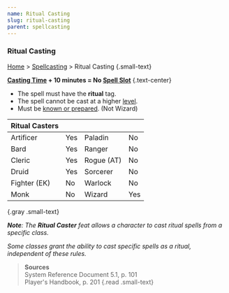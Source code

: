```yaml
---
name: Ritual Casting
slug: ritual-casting
parent: spellcasting
---
```

### Ritual Casting
[Home](dm-operations-center) > [Spellcasting](spellcasting) > Ritual Casting {.small-text}

**[Casting Time](casting-time) + 10 minutes = No [Spell Slot](spell-levels-and-slots)** {.text-center}

- The spell must have the **ritual** tag.
- The spell cannot be cast at a higher [level](spell-levels-and-slots).
- Must be [known or prepared](known-and-prepared). (Not Wizard)

| Ritual Casters ||||
|-----------|-----|-----|-----|
| Artificer | Yes | Paladin   | No |
| Bard      | Yes | Ranger    | No |
| Cleric    | Yes | Rogue (AT)| No |
| Druid     | Yes | Sorcerer  | No |
| Fighter (EK) |No| Warlock   | No |
| Monk      | No  | Wizard    | Yes |
{.gray .small-text}

***Note**: The **Ritual Caster** feat allows a character to cast ritual spells from a specific class.*

*Some classes grant the ability to cast specific spells as a ritual, independent of these rules.*

> **Sources** <br/>
> System Reference Document 5.1, p. 101<br/>
> Player's Handbook, p. 201
{.read .small-text}